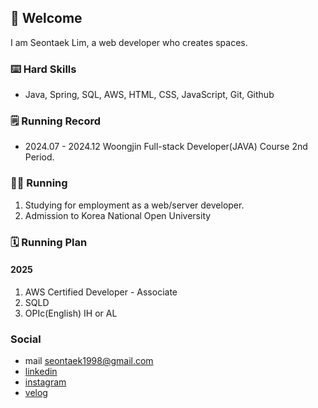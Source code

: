 ## 🤗 Welcome
I am Seontaek Lim, a web developer who creates spaces.
  
### ⌨️ Hard Skills
* Java, Spring, SQL, AWS, HTML, CSS, JavaScript, Git, Github

      
### 🗒️ Running Record
* 2024.07 - 2024.12 Woongjin Full-stack Developer(JAVA) Course 2nd Period.

      
### 🏃‍♂ Running
1. Studying for employment as a web/server developer.
2. Admission to Korea National Open University

    
### 🗓️ Running Plan
#### 2025 
1.  AWS Certified Developer - Associate
2. SQLD
3. OPIc(English) IH or AL

### Social
* mail seontaek1998@gmail.com
* [linkedin](www.linkedin.com/in/선택-임-a08208335)
* [instagram](https://www.instagram.com/seontaek_lim/)
* [velog](https://velog.io/@seontaek1998/posts)
<!--
**seontaek0703/seontaek0703** is a ✨ _special_ ✨ repository because its `README.md` (this file) appears on your GitHub profile.

Here are some ideas to get you started:

- 🔭 I’m currently working on ...
- 🌱 I’m currently learning ...
- 👯 I’m looking to collaborate on ...
- 🤔 I’m looking for help with ...
- 💬 Ask me about ...
- 📫 How to reach me: ...
- 😄 Pronouns: ...
- ⚡ Fun fact: ...
-->
